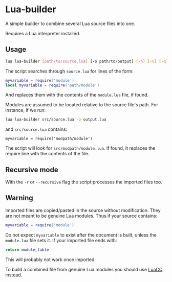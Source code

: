 # Lua-builder
 
 A simple builder to combine several Lua source files into one.

Requires a Lua interpreter installed. 

## Usage

```bash
lua lua-builder [path/to/source.lua] [-o path/to/output] [-h] [-v] [-q]
```

The script searches through `source.lua` for lines of the form:

```lua
myvariable = require('module')
local myvariable = require('path/module')
```

And replaces them with the contents of the `module.lua` file, if found. 

Modules are assumed to be located relative
to the source file's path. For instance, if we run:

```bash
lua lua-builder src/source.lua -o output.lua
```

and `src/source.lua` contains:

```
myvariable = require('modpath/module') 
```

The script will look for `src/modpath/module.lua`. If found, it replaces the require line with the contents of the file.

## Recursive mode

With the `-r` or `--recursive` flag the script processes the imported files
too. 

## Warning

Imported files are copied/pasted in the source without modification.
They are not meant to be genuine Lua modules. Thus if your source contains:

```lua
myvariable = require('module')
```

Do not expect `myvariable` to exist after the document is built, unless 
the `module.lua` file sets it. If your imported file ends with:

```lua
return module_table
```

This will probably not work once imported. 

To build a combined file from genuine Lua modules you should use
[LuaCC](https://luarocks.org/modules/mihacooper/luacc) instead.
